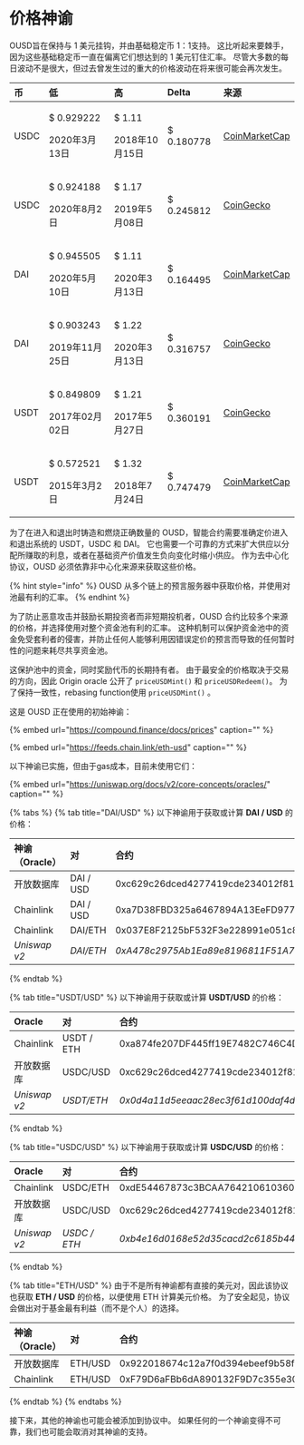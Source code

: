 # 价格神谕

OUSD旨在保持与 1 美元挂钩，并由基础稳定币 1：1支持。 这比听起来要棘手，因为这些基础稳定币一直在偏离它们想达到的 1 美元钉住汇率。 尽管大多数的每日波动不是很大，但过去曾发生过的重大的价格波动在将来很可能会再次发生。

<table>
  <thead>
    <tr>
      <th style="text-align:left">币</th>
      <th style="text-align:left"><b>低</b>
      </th>
      <th style="text-align:left"><b>高</b>
      </th>
      <th style="text-align:left"><b>Delta</b>
      </th>
      <th style="text-align:left"><b>来源</b>
      </th>
    </tr>
  </thead>
  <tbody>
    <tr>
      <td style="text-align:left">USDC</td>
      <td style="text-align:left">
        <p>$ 0.929222</p>
        <p>2020年3月13日</p>
      </td>
      <td style="text-align:left">
        <p>$ 1.11</p>
        <p>2018年10月15日</p>
      </td>
      <td style="text-align:left">$ 0.180778</td>
      <td style="text-align:left"><a href="https://coinmarketcap.com/currencies/usd-coin/">CoinMarketCap</a>
      </td>
    </tr>
    <tr>
      <td style="text-align:left">USDC</td>
      <td style="text-align:left">
        <p>$ 0.924188</p>
        <p>2020年8月2日</p>
      </td>
      <td style="text-align:left">
        <p>$ 1.17</p>
        <p>2019年5月08日</p>
      </td>
      <td style="text-align:left">$ 0.245812</td>
      <td style="text-align:left"><a href="https://www.coingecko.com/en/coins/usd-coin">CoinGecko</a>
      </td>
    </tr>
    <tr>
      <td style="text-align:left">DAI</td>
      <td style="text-align:left">
        <p>$ 0.945505</p>
        <p>2020年5月10日</p>
      </td>
      <td style="text-align:left">
        <p>$ 1.11</p>
        <p>2020年3月13日</p>
      </td>
      <td style="text-align:left">$ 0.164495</td>
      <td style="text-align:left"><a href="https://coinmarketcap.com/currencies/multi-collateral-dai/">CoinMarketCap</a>
      </td>
    </tr>
    <tr>
      <td style="text-align:left">DAI</td>
      <td style="text-align:left">
        <p>$ 0.903243</p>
        <p>2019年11月25日</p>
      </td>
      <td style="text-align:left">
        <p>$ 1.22</p>
        <p>2020年3月13日</p>
      </td>
      <td style="text-align:left">$ 0.316757</td>
      <td style="text-align:left"><a href="https://www.coingecko.com/en/coins/dai">CoinGecko</a>
      </td>
    </tr>
    <tr>
      <td style="text-align:left">USDT</td>
      <td style="text-align:left">
        <p>$ 0.849809</p>
        <p>2017年02月02日</p>
      </td>
      <td style="text-align:left">
        <p>$ 1.21</p>
        <p>2017年5月27日</p>
      </td>
      <td style="text-align:left">$ 0.360191</td>
      <td style="text-align:left"><a href="https://www.coingecko.com/en/coins/tether">CoinGecko</a>
      </td>
    </tr>
    <tr>
      <td style="text-align:left">USDT</td>
      <td style="text-align:left">
        <p>$ 0.572521</p>
        <p>2015年3月2日</p>
      </td>
      <td style="text-align:left">
        <p>$ 1.32</p>
        <p>2018年7月24日</p>
      </td>
      <td style="text-align:left">$ 0.747479</td>
      <td style="text-align:left"><a href="https://coinmarketcap.com/currencies/tether/">CoinMarketCap</a>
      </td>
    </tr>
  </tbody>
</table>

为了在进入和退出时铸造和燃烧正确数量的 OUSD，智能合约需要准确定价进入和退出系统的 USDT，USDC 和 DAI。 它也需要一个可靠的方式来扩大供应以分配所赚取的利息，或者在基础资产价值发生负向变化时缩小供应。 作为去中心化协议，OUSD 必须依靠非中心化来源来获取这些价格。

{% hint style="info" %}
OUSD 从多个链上的预言服务器中获取价格，并使用对池最有利的汇率。
{% endhint %}

为了防止恶意攻击并鼓励长期投资者而非短期投机者，OUSD 合约比较多个来源的价格，并选择使用对整个资金池有利的汇率。 这种机制可以保护资金池中的资金免受套利者的侵害，并防止任何人能够利用因错误定价的预言而导致的任何暂时性的问题来耗尽共享资金池。

这保护池中的资金，同时奖励代币的长期持有者。 由于最安全的价格取决于交易的方向，因此 Origin oracle 公开了 `priceUSDMint()` 和 `priceUSDRedeem()`。 为了保持一致性，rebasing function使用 `priceUSDMint()` 。

这是 OUSD 正在使用的初始神谕：

{% embed url="https://compound.finance/docs/prices" caption="" %}

{% embed url="https://feeds.chain.link/eth-usd" caption="" %}

以下神谕已实施，但由于gas成本，目前未使用它们：

{% embed url="https://uniswap.org/docs/v2/core-concepts/oracles/" caption="" %}

{% tabs %}
{% tab title="DAI/USD" %}
以下神谕用于获取或计算 **DAI / USD** 的价格：

| 神谕（Oracle）   | 对         | 合约                                           |
|:------------ |:--------- |:-------------------------------------------- |
| 开放数据库        | DAI / USD | 0xc629c26dced4277419cde234012f8160a0278a79   |
| Chainlink    | DAI / USD | 0xa7D38FBD325a6467894A13EeFD977aFE558bC1f0   |
| Chainlink    | DAI/ETH   | 0x037E8F2125bF532F3e228991e051c8A7253B642c   |
| _Uniswap v2_ | _DAI/ETH_ | _0xA478c2975Ab1Ea89e8196811F51A7B7Ade33eB11_ |
{% endtab %}

{% tab title="USDT/USD" %}
以下神谕用于获取或计算 **USDT/USD** 的价格：

| O**racle**   | 对          | 合约                                           |
|:------------ |:---------- |:-------------------------------------------- |
| Chainlink    | USDT / ETH | 0xa874fe207DF445ff19E7482C746C4D3fD0CB9AcE   |
| 开放数据库        | USDC/USD   | 0xc629c26dced4277419cde234012f8160a0278a79   |
| _Uniswap v2_ | _USDT/ETH_ | _0x0d4a11d5eeaac28ec3f61d100daf4d40471f1852_ |
{% endtab %}

{% tab title="USDC/USD" %}
以下神谕用于获取或计算 **USDC/USD** 的价格：

| O**racle**   | 对            | 合约                                           |
|:------------ |:------------ |:-------------------------------------------- |
| Chainlink    | USDC/ETH     | 0xdE54467873c3BCAA76421061036053e371721708   |
| 开放数据库        | USDC/USD     | 0xc629c26dced4277419cde234012f8160a0278a79   |
| _Uniswap v2_ | _USDC / ETH_ | _0xb4e16d0168e52d35cacd2c6185b44281ec28c9dc_ |
{% endtab %}

{% tab title="ETH/USD" %}
由于不是所有神谕都有直接的美元对，因此该协议也获取 **ETH / USD** 的价格，以便使用 ETH 计算美元价格。 为了安全起见，协议会做出对于基金最有利益（而不是个人）的选择。

| 神谕（Oracle） | 对       | 合约                                         |
|:---------- |:------- |:------------------------------------------ |
| 开放数据库      | ETH/USD | 0x922018674c12a7f0d394ebeef9b58f186cde13c1 |
| Chainlink  | ETH/USD | 0xF79D6aFBb6dA890132F9D7c355e3015f15F3406F |
{% endtab %}
{% endtabs %}

接下来，其他的神谕也可能会被添加到协议中。 如果任何的一个神谕变得不可靠，我们也可能会取消对其神谕的支持。

